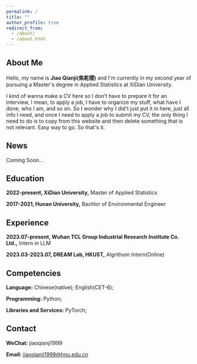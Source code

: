 ```yaml
---
permalink: /
title: ""
author_profile: true
redirect_from: 
  - /about/
  - /about.html
---
```


## About Me
Hello, my name is __Jiao Qianji(焦乾稷)__ and I'm currently in my second year of pursuing a Master's degree in Applied Statistics at XiDian University.

I kind of wanna make a CV here so I don't have to prepare it for an interview, I mean, to apply a job, I have to organize my stuff, what have I done, who I am, and so on. So I wonder why I did't just put it in here, just all info I need, and once I need to apply a job to submit my CV, the only thing I need to do is to copy from this website and then delete something that is not relevant. Easy way to go. So that's it.

## News
Coming Soon...

## Education
__2022-present, XiDian University,__ Master of Applied Statistics

__2017-2021, Hunan University,__ Bachlor of Environmental Engineer

## Experience
__2023.07-present, Wuhan TCL Group Industrial Research Institute Co. Ltd.,__ Intern in LLM

__2023.03-2023.07, DREAM Lab, HKUST,__ Algrithom Intern(Online)

## Competencies
__Language:__ Chinese(native); English(CET-6);

__Programming:__ Python;

__Libraries and Services:__ PyTorch;

## Contact
__WeChat:__ jiaoqianji1999

__Email:__ [jiaoqianji1999@hnu.edu.cn](jiaoqianji1999@hnu.edu.cn)
